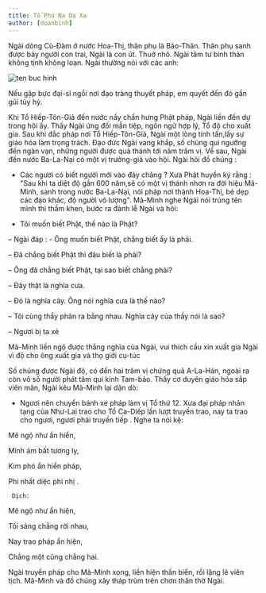 ```yaml
---
title: Tổ Phú Na Dạ Xa
author: [doanbinh]
---
```



Ngài dòng Cù-Đàm ở nước Hoa-Thị, thân phụ là Bảo-Thân. Thân phụ sanh được bảy người con trai, Ngài là con út. Thuở nhỏ. Ngài tâm tư bình thản không tịnh không loạn. Ngài thường nói với các anh:

![ten buc hinh](https://ketnoiyeuthuong.net/wp-content/uploads/2017/01/to-phu-na-da-xa.jpg "ten buc hinh")

Nếu gặp bực đại-sĩ ngồi nơi đạo tràng thuyết pháp, em quyết đến đó gần gũi tùy hỷ.

Khi Tổ Hiếp-Tôn-Giả đến nước nầy chấn hưng Phật pháp, Ngài liền đến dự trong hội ấy. Thấy Ngài ứng đối mẫn tiệp, ngôn ngữ hợp lý, Tổ độ cho xuất gia. Sau khi đắc pháp nơi Tổ Hiếp-Tôn-Giả, Ngài một lòng tinh tấn,lấy sự giáo hóa làm trọng trách. Đạo đức Ngài vang khắp, số chúng qui ngưỡng đến ngàn vạn, những người được quả thánh tới năm trăm vị. Về sau, Ngài đến nước Ba-La-Nại có một vị trưởng-giả vào hội. Ngài hỏi đồ chúng :

- Các ngươi có biết người mới vào đây chăng ? Xưa Phật huyền ký rằng : "Sau khi ta diệt độ gần 600 năm,sẽ có một vị thánh nhơn ra đời hiệu Mã-Minh, sanh trong nước Ba-La-Nại, nói pháp nơi thành Hoa-Thị, bẻ dẹp các đạo khác, độ người vô lượng". Mã-Minh nghe Ngài nói trúng tên mình thì thầm khen, bước ra đảnh lễ Ngài và hỏi:

 - Tôi muốn biết Phật, thế nào là Phật?

 – Ngài đáp : - Ông muốn biết Phật, chẳng biết ấy là phải.

 – Đã chẳng biết Phật thì đâu biết là phải?

 – Ông đã chẳng biết Phật, tại sao biết chẳng phải?

 – Đây thật là nghĩa cưa.

 – Đó là nghĩa cây. Ông nói nghĩa cưa là thế nào?

 – Tôi cùng thầy phân ra bằng nhau. Nghĩa cây của thầy nói là sao?

 – Ngươi bị ta xẻ

 Mã-Minh liền ngộ được thắng nghĩa của Ngài, vui thích cầu xin xuất gia Ngài vì độ cho ông xuất gia và thọ giới cụ-túc

 Số chúng được Ngài độ, có đến hai trăm vị chứng quả A-La-Hán, ngoài ra còn vô số người phát tâm qui kính Tam-bảo. Thấy cơ duyên giáo hóa sắp viên mãn, Ngài kêu Mã-Minh lại dặn dò:

 - Ngươi nên chuyển bánh xe pháp làm vị Tổ thứ 12. Xưa đại pháp nhãn tạng của Như-Lai trao cho Tổ Ca-Diếp lần lượt truyền trao, nay ta trao cho ngươi, ngươi phải truyền tiếp . Nghe ta nói kệ:

 Mê ngộ như ẩn hiển,

 Minh ám bất tương ly,

 Kim phó ẩn hiển pháp,

 Phi nhất diệc phi nhị .

     Dịch:

 Mê ngộ như ẩn hiện,

 Tối sáng chẳng rời nhau,

 Nay trao pháp ẩn hiện,

 Chẳng một cũng chẳng hai.

 Ngài truyền pháp cho Mã-Minh xong, liền hiện thần biến, rồi lặng lẽ viên tịch. Mã-Minh và đồ chúng xây tháp trùm trên chơn thân thờ Ngài. 